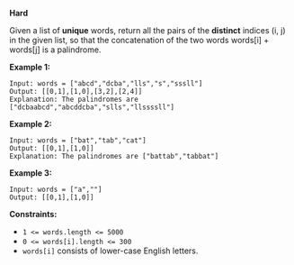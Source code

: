 **Hard**

Given a list of **unique** words, return all the pairs of the **distinct** indices (i, j) in the given list, so that the concatenation of the two words words[i] + words[j] is a palindrome.

 

**Example 1:**
```
Input: words = ["abcd","dcba","lls","s","sssll"]
Output: [[0,1],[1,0],[3,2],[2,4]]
Explanation: The palindromes are ["dcbaabcd","abcddcba","slls","llssssll"]
```
**Example 2:**
```
Input: words = ["bat","tab","cat"]
Output: [[0,1],[1,0]]
Explanation: The palindromes are ["battab","tabbat"]
```
**Example 3:**
```
Input: words = ["a",""]
Output: [[0,1],[1,0]]
```

**Constraints:**

- `1 <= words.length <= 5000`
- `0 <= words[i].length <= 300`
- `words[i]` consists of lower-case English letters.
